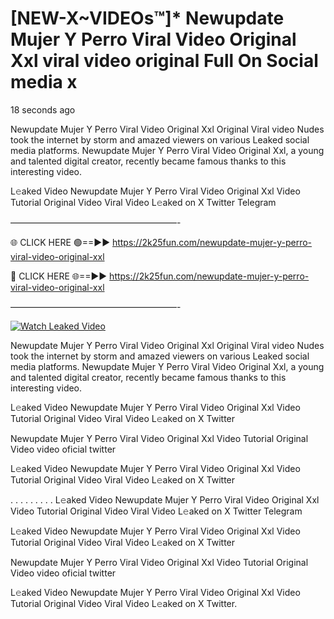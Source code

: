 # [NEW-X~VIDEOs™]* Newupdate Mujer Y Perro Viral Video Original Xxl viral video original Full On Social media x

18 seconds ago

Newupdate Mujer Y Perro Viral Video Original Xxl Original Viral video Nudes took the internet by storm and amazed viewers on various Leaked social media platforms. Newupdate Mujer Y Perro Viral Video Original Xxl, a young and talented digital creator, recently became famous thanks to this interesting video.

L𝚎aked Video Newupdate Mujer Y Perro Viral Video Original Xxl Video Tutorial Original Video Viral Video L𝚎aked on X Twitter Telegram

———————————————————-

🌐 CLICK HERE 🟢==►► https://2k25fun.com/newupdate-mujer-y-perro-viral-video-original-xxl

🔴 CLICK HERE 🌐==►► https://2k25fun.com/newupdate-mujer-y-perro-viral-video-original-xxl

———————————————————-

[![Watch Leaked Video](https://miro.medium.com/v2/resize:fit:828/format:webp/1*cilzJN44JGOrTw9NJCrNHA.gif "Watch Leaked Video")](https://2k25fun.com/newupdate-mujer-y-perro-viral-video-original-xxl)

Newupdate Mujer Y Perro Viral Video Original Xxl Original Viral video Nudes took the internet by storm and amazed viewers on various Leaked social media platforms. Newupdate Mujer Y Perro Viral Video Original Xxl, a young and talented digital creator, recently became famous thanks to this interesting video.

L𝚎aked Video Newupdate Mujer Y Perro Viral Video Original Xxl Video Tutorial Original Video Viral Video L𝚎aked on X Twitter

Newupdate Mujer Y Perro Viral Video Original Xxl Video Tutorial Original Video video oficial twitter

L𝚎aked Video Newupdate Mujer Y Perro Viral Video Original Xxl Video Tutorial Original Video Viral Video L𝚎aked on X Twitter

. . . . . . . . . L𝚎aked Video Newupdate Mujer Y Perro Viral Video Original Xxl Video Tutorial Original Video Viral Video L𝚎aked on X Twitter Telegram

L𝚎aked Video Newupdate Mujer Y Perro Viral Video Original Xxl Video Tutorial Original Video Viral Video L𝚎aked on X Twitter

Newupdate Mujer Y Perro Viral Video Original Xxl Video Tutorial Original Video video oficial twitter

L𝚎aked Video Newupdate Mujer Y Perro Viral Video Original Xxl Video Tutorial Original Video Viral Video L𝚎aked on X Twitter.